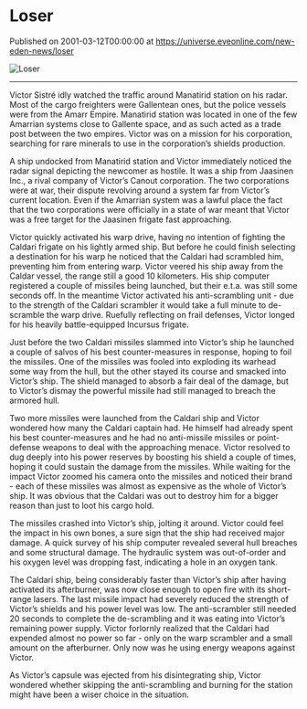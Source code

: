 # Loser
Published on 2001-03-12T00:00:00 at https://universe.eveonline.com/new-eden-news/loser

![Loser](https://web.ccpgamescdn.com/communityassets/img/chronicles/chronicleImage/looser.jpg)

---

Victor Sistré idly watched the traffic around Manatirid station on his radar. Most of the cargo freighters were Gallentean ones, but the police vessels were from the Amarr Empire. Manatirid station was located in one of the few Amarrian systems close to Gallente space, and as such acted as a trade post between the two empires. Victor was on a mission for his corporation, searching for rare minerals to use in the corporation’s shields production.

A ship undocked from Manatirid station and Victor immediately noticed the radar signal depicting the newcomer as hostile. It was a ship from Jaasinen Inc., a rival company of Victor’s Canout corporation. The two corporations were at war, their dispute revolving around a system far from Victor’s current location. Even if the Amarrian system was a lawful place the fact that the two corporations were officially in a state of war meant that Victor was a free target for the Jaasinen frigate fast approaching.

Victor quickly activated his warp drive, having no intention of fighting the Caldari frigate on his lightly armed ship. But before he could finish selecting a destination for his warp he noticed that the Caldari had scrambled him, preventing him from entering warp. Victor veered his ship away from the Caldar vessel, the range still a good 10 kilometers. His ship computer registered a couple of missiles being launched, but their e.t.a. was still some seconds off. In the meantime Victor activated his anti-scrambling unit - due to the strength of the Caldari scrambler it would take a full minute to de-scramble the warp drive. Ruefully reflecting on frail defenses, Victor longed for his heavily battle-equipped Incursus frigate.

Just before the two Caldari missiles slammed into Victor’s ship he launched a couple of salvos of his best counter-measures in response, hoping to foil the missiles. One of the missiles was fooled into exploding its warhead some way from the hull, but the other stayed its course and smacked into Victor’s ship. The shield managed to absorb a fair deal of the damage, but to Victor’s dismay the powerful missile had still managed to breach the armored hull.

Two more missiles were launched from the Caldari ship and Victor wondered how many the Caldari captain had. He himself had already spent his best counter-measures and he had no anti-missile missiles or point-defense weapons to deal with the approaching menace. Victor resolved to dug deeply into his power reserves by boosting his shield a couple of times, hoping it could sustain the damage from the missiles. While waiting for the impact Victor zoomed his camera onto the missiles and noticed their brand - each of these missiles was almost as expensive as the whole of Victor’s ship. It was obvious that the Caldari was out to destroy him for a bigger reason than just to loot his cargo hold.

The missiles crashed into Victor’s ship, jolting it around. Victor could feel the impact in his own bones, a sure sign that the ship had received major damage. A quick survey of his ship computer revealed several hull breaches and some structural damage. The hydraulic system was out-of-order and his oxygen level was dropping fast, indicating a hole in an oxygen tank.

The Caldari ship, being considerably faster than Victor’s ship after having activated its afterburner, was now close enough to open fire with its short-range lasers. The last missile impact had severely reduced the strength of Victor’s shields and his power level was low. The anti-scrambler still needed 20 seconds to complete the de-scrambling and it was eating into Victor’s remaining power supply. Victor forlornly realized that the Caldari had expended almost no power so far - only on the warp scrambler and a small amount on the afterburner. Only now was he using energy weapons against Victor.

As Victor’s capsule was ejected from his disintegrating ship, Victor wondered whether skipping the anti-scrambling and burning for the station might have been a wiser choice in the situation.
